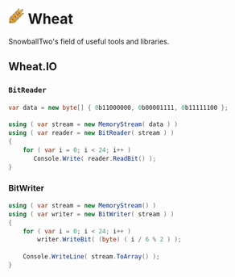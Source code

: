 

# ![alt text](https://github.com/SnowballTwo/Wheat/blob/master/wheat32.png "What icon") Wheat

SnowballTwo's field of useful tools and libraries.

## Wheat.IO

### `BitReader`

```csharp
var data = new byte[] { 0b11000000, 0b00001111, 0b11111100 };

using ( var stream = new MemoryStream( data ) )
using ( var reader = new BitReader( stream ) )
{
    for ( var i = 0; i < 24; i++ )
       Console.Write( reader.ReadBit() );
}
```

### BitWriter

```csharp
using ( var stream = new MemoryStream() )
using ( var writer = new BitWriter( stream ) )
{
    for ( var i = 0; i < 24; i++ )
        writer.WriteBit( (byte) ( i / 6 % 2 ) );

    Console.WriteLine( stream.ToArray() );
}
```


